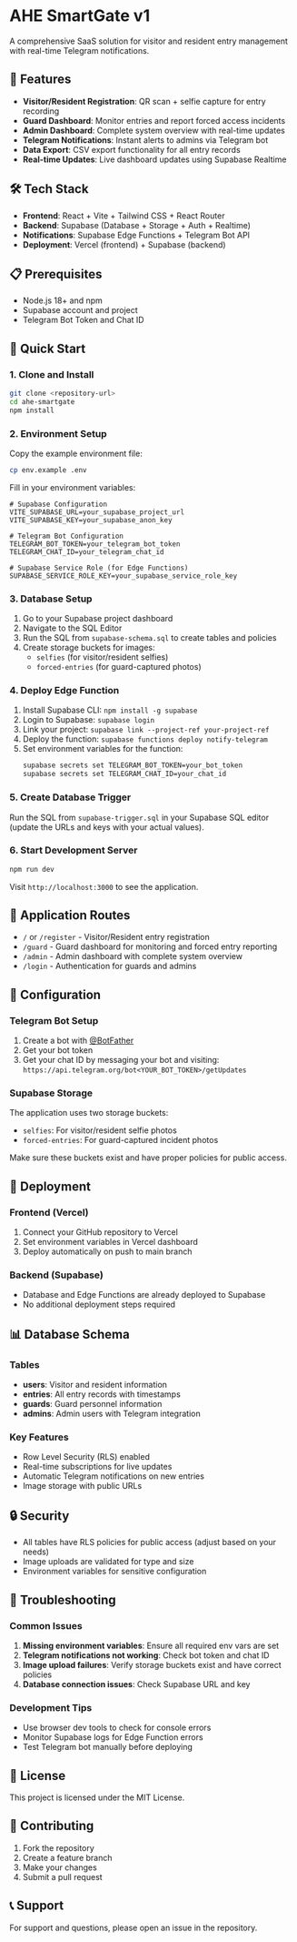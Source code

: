 # AHE SmartGate v1

A comprehensive SaaS solution for visitor and resident entry management with real-time Telegram notifications.

## 🚀 Features

- **Visitor/Resident Registration**: QR scan + selfie capture for entry recording
- **Guard Dashboard**: Monitor entries and report forced access incidents
- **Admin Dashboard**: Complete system overview with real-time updates
- **Telegram Notifications**: Instant alerts to admins via Telegram bot
- **Data Export**: CSV export functionality for all entry records
- **Real-time Updates**: Live dashboard updates using Supabase Realtime

## 🛠️ Tech Stack

- **Frontend**: React + Vite + Tailwind CSS + React Router
- **Backend**: Supabase (Database + Storage + Auth + Realtime)
- **Notifications**: Supabase Edge Functions + Telegram Bot API
- **Deployment**: Vercel (frontend) + Supabase (backend)

## 📋 Prerequisites

- Node.js 18+ and npm
- Supabase account and project
- Telegram Bot Token and Chat ID

## 🚀 Quick Start

### 1. Clone and Install

```bash
git clone <repository-url>
cd ahe-smartgate
npm install
```

### 2. Environment Setup

Copy the example environment file:

```bash
cp env.example .env
```

Fill in your environment variables:

```env
# Supabase Configuration
VITE_SUPABASE_URL=your_supabase_project_url
VITE_SUPABASE_KEY=your_supabase_anon_key

# Telegram Bot Configuration
TELEGRAM_BOT_TOKEN=your_telegram_bot_token
TELEGRAM_CHAT_ID=your_telegram_chat_id

# Supabase Service Role (for Edge Functions)
SUPABASE_SERVICE_ROLE_KEY=your_supabase_service_role_key
```

### 3. Database Setup

1. Go to your Supabase project dashboard
2. Navigate to the SQL Editor
3. Run the SQL from `supabase-schema.sql` to create tables and policies
4. Create storage buckets for images:
   - `selfies` (for visitor/resident selfies)
   - `forced-entries` (for guard-captured photos)

### 4. Deploy Edge Function

1. Install Supabase CLI: `npm install -g supabase`
2. Login to Supabase: `supabase login`
3. Link your project: `supabase link --project-ref your-project-ref`
4. Deploy the function: `supabase functions deploy notify-telegram`
5. Set environment variables for the function:
   ```bash
   supabase secrets set TELEGRAM_BOT_TOKEN=your_bot_token
   supabase secrets set TELEGRAM_CHAT_ID=your_chat_id
   ```

### 5. Create Database Trigger

Run the SQL from `supabase-trigger.sql` in your Supabase SQL editor (update the URLs and keys with your actual values).

### 6. Start Development Server

```bash
npm run dev
```

Visit `http://localhost:3000` to see the application.

## 📱 Application Routes

- `/` or `/register` - Visitor/Resident entry registration
- `/guard` - Guard dashboard for monitoring and forced entry reporting
- `/admin` - Admin dashboard with complete system overview
- `/login` - Authentication for guards and admins

## 🔧 Configuration

### Telegram Bot Setup

1. Create a bot with [@BotFather](https://t.me/botfather)
2. Get your bot token
3. Get your chat ID by messaging your bot and visiting:
   `https://api.telegram.org/bot<YOUR_BOT_TOKEN>/getUpdates`

### Supabase Storage

The application uses two storage buckets:
- `selfies`: For visitor/resident selfie photos
- `forced-entries`: For guard-captured incident photos

Make sure these buckets exist and have proper policies for public access.

## 🚀 Deployment

### Frontend (Vercel)

1. Connect your GitHub repository to Vercel
2. Set environment variables in Vercel dashboard
3. Deploy automatically on push to main branch

### Backend (Supabase)

- Database and Edge Functions are already deployed to Supabase
- No additional deployment steps required

## 📊 Database Schema

### Tables

- **users**: Visitor and resident information
- **entries**: All entry records with timestamps
- **guards**: Guard personnel information
- **admins**: Admin users with Telegram integration

### Key Features

- Row Level Security (RLS) enabled
- Real-time subscriptions for live updates
- Automatic Telegram notifications on new entries
- Image storage with public URLs

## 🔒 Security

- All tables have RLS policies for public access (adjust based on your needs)
- Image uploads are validated for type and size
- Environment variables for sensitive configuration

## 🐛 Troubleshooting

### Common Issues

1. **Missing environment variables**: Ensure all required env vars are set
2. **Telegram notifications not working**: Check bot token and chat ID
3. **Image upload failures**: Verify storage buckets exist and have correct policies
4. **Database connection issues**: Check Supabase URL and key

### Development Tips

- Use browser dev tools to check for console errors
- Monitor Supabase logs for Edge Function errors
- Test Telegram bot manually before deploying

## 📝 License

This project is licensed under the MIT License.

## 🤝 Contributing

1. Fork the repository
2. Create a feature branch
3. Make your changes
4. Submit a pull request

## 📞 Support

For support and questions, please open an issue in the repository.
